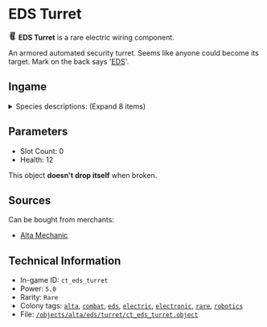 # EDS Turret

<img src="https://raw.githubusercontent.com/Ceterai/Enternia/main/objects/alta/eds/turret/icon.png" alt="EDS Turret icon" loading="lazy" height="16px" width="auto" /> **EDS Turret** is a rare electric wiring component.

An armored automated security turret. Seems like anyone could become its target. Mark on the back says '[EDS](https://ceterai.github.io/MyEnternia/Wiki/Tags/Eds)'.

## Ingame

<details markdown="1"><summary>Species descriptions: (Expand 8 items)</summary>

- Alta: An EDS turret. Has some blind spots, but pretty effective in general.
- Apex: Always ready to fire.
- Avian: I must move like the wind to remain unseen by this turret.
- Floran: Such bright lasersss. Don't want to be in their sssights.
- Glitch: Determined. I must not become the target.
- Human: An automated security gun. Nasty piece of work.
- Hylotl: A reminder of the extreme lengths the some will go to.
- Novakid: An automated gun has no soul to keep in it check.

</details>

## Parameters

- Slot Count: 0  
- Health: 12

This object **doesn't drop itself** when broken.

## Sources

Can be bought from merchants:

- [Alta Mechanic](https://ceterai.github.io/MyEnternia/Wiki/AltaMechanic)

## Technical Information

- In-game ID: `ct_eds_turret`
- Power: `5.0`
- Rarity: `Rare`
- Colony tags: [`alta`](https://ceterai.github.io/MyEnternia/Wiki/Tags/Alta), [`combat`](https://ceterai.github.io/MyEnternia/Wiki/Tags/Combat), [`eds`](https://ceterai.github.io/MyEnternia/Wiki/Tags/Eds), [`electric`](https://ceterai.github.io/MyEnternia/Wiki/Tags/Electric), [`electronic`](https://ceterai.github.io/MyEnternia/Wiki/Tags/Electronic), [`rare`](https://ceterai.github.io/MyEnternia/Wiki/Tags/Rare), [`robotics`](https://ceterai.github.io/MyEnternia/Wiki/Tags/Robotics)
- File: [`/objects/alta/eds/turret/ct_eds_turret.object`](https://github.com/Ceterai/Enternia/blob/main/objects/alta/eds/turret/ct_eds_turret.object)
